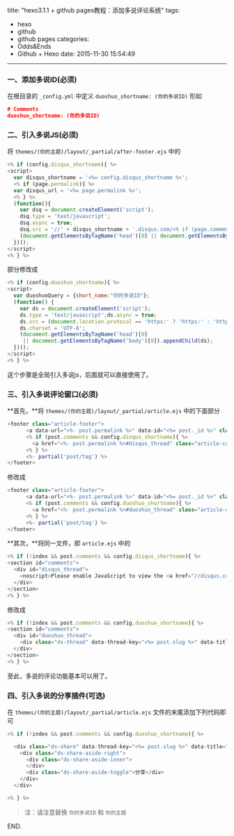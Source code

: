 title: "hexo3.1.1 + github pages教程：添加多说评论系统"
tags:
  - hexo
  - github
  - github pages
categories:
  - Odds&Ends
  - Github + Hexo
date: 2015-11-30 15:54:49
---

### 一、添加多说ID(必须) ###

在根目录的 `_config.yml` 中定义 `duoshuo_shortname: (你的多说ID)` 形如

```json
# Comments
duoshuo_shortname: (你的多说ID)
```

### 二、引入多说JS(必须) ###

<!-- more -->

将 `themes/(你的主题)/layout/_partial/after-footer.ejs` 中的

```javascript
<% if (config.disqus_shortname){ %>
<script>
  var disqus_shortname = '<%= config.disqus_shortname %>';
  <% if (page.permalink){ %>
  var disqus_url = '<%= page.permalink %>';
  <% } %>
  (function(){
    var dsq = document.createElement('script');
    dsq.type = 'text/javascript';
    dsq.async = true;
    dsq.src = '//' + disqus_shortname + '.disqus.com/<% if (page.comments) { %>embed.js<% } else { %>count.js<% } %>';
    (document.getElementsByTagName('head')[0] || document.getElementsByTagName('body')[0]).appendChild(dsq);
  })();
</script>
<% } %>
```

部分修改成

```javascript
<% if (config.duoshuo_shortname){ %>
<script>
  var duoshuoQuery = {short_name:"你的多说ID"};
  (function() {
    var ds = document.createElement('script');
    ds.type = 'text/javascript';ds.async = true;
    ds.src = (document.location.protocol == 'https:' ? 'https:' : 'http:') + '//static.duoshuo.com/embed.js';
    ds.charset = 'UTF-8';
    (document.getElementsByTagName('head')[0] 
     || document.getElementsByTagName('body')[0]).appendChild(ds);
  })();
</script>
<% } %>
```

这个步骤是全局引入多说js，后面就可以直接使用了。

### 三、引入多说评论窗口(必须) ###

**首先，**将 `themes/(你的主题)/layout/_partial/article.ejs` 中的下面部分

```javascript
<footer class="article-footer">
      <a data-url="<%- post.permalink %>" data-id="<%= post._id %>" class="article-share-link">Share</a>
      <% if (post.comments && config.disqus_shortname){ %>
        <a href="<%- post.permalink %>#disqus_thread" class="article-comment-link">Comments</a>
      <% } %>
      <%- partial('post/tag') %>
</footer>
```

修改成

```javascript
<footer class="article-footer">
      <a data-url="<%- post.permalink %>" data-id="<%= post._id %>" class="article-share-link">Share</a>
      <% if (post.comments && config.duoshuo_shortname){ %>
        <a href="<%- post.permalink %>#duoshuo_thread" class="article-comment-link">评论</a>
      <% } %>
      <%- partial('post/tag') %>
</footer>
```

**其次，**将同一文件，即 `article.ejs` 中的

```javascript
<% if (!index && post.comments && config.disqus_shortname){ %>
<section id="comments">
  <div id="disqus_thread">
    <noscript>Please enable JavaScript to view the <a href="//disqus.com/?ref_noscript">comments powered by Disqus.</a></noscript>
  </div>
</section>
<% } %>
```

修改成

```javascript
<% if (!index && post.comments && config.duoshuo_shortname){ %>
<section id="comments">
  <div id="duoshuo_thread">
    <div class="ds-thread" data-thread-key="<%= post.slug %>" data-title="<%= post.title %>" data-url="<%- post.permalink %>"></div>
  </div>
</section>
<% } %>
```

至此，多说的评论功能基本可以用了。

### 四、引入多说的分享插件(可选) ###

在 `themes/(你的主题)/layout/_partial/article.ejs` 文件的末尾添加下列代码即可

```javascript
<% if (!index && post.comments && config.duoshuo_shortname){ %>

  <div class="ds-share" data-thread-key="<%= post.slug %>" data-title="<%= post.title %>" data-images="" data-content="<%= post.content %>" data-url="<%- post.permalink %>">
    <div class="ds-share-aside-right">
      <div class="ds-share-aside-inner">
      </div>
      <div class="ds-share-aside-toggle">分享</div>
    </div>
  </div>

<% } %>
```

> 注：请注意替换 `你的多说ID` 和 `你的主题`

END.

